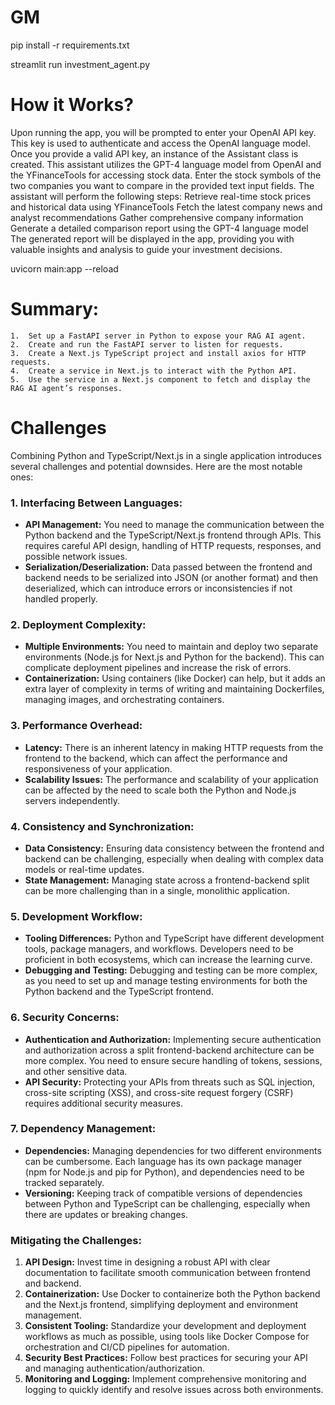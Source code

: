 

# GM

pip install -r requirements.txt

streamlit run investment_agent.py

# How it Works?

Upon running the app, you will be prompted to enter your OpenAI API key. This key is used to authenticate and access the OpenAI language model.
Once you provide a valid API key, an instance of the Assistant class is created. This assistant utilizes the GPT-4 language model from OpenAI and the YFinanceTools for accessing stock data.
Enter the stock symbols of the two companies you want to compare in the provided text input fields.
The assistant will perform the following steps:
Retrieve real-time stock prices and historical data using YFinanceTools
Fetch the latest company news and analyst recommendations
Gather comprehensive company information
Generate a detailed comparison report using the GPT-4 language model
The generated report will be displayed in the app, providing you with valuable insights and analysis to guide your investment decisions.


uvicorn main:app --reload


# Summary:

	1.	Set up a FastAPI server in Python to expose your RAG AI agent.
	2.	Create and run the FastAPI server to listen for requests.
	3.	Create a Next.js TypeScript project and install axios for HTTP requests.
	4.	Create a service in Next.js to interact with the Python API.
	5.	Use the service in a Next.js component to fetch and display the RAG AI agent’s responses.

# Challenges

Combining Python and TypeScript/Next.js in a single application introduces several challenges and potential downsides. Here are the most notable ones:

### 1. **Interfacing Between Languages:**
   - **API Management:** You need to manage the communication between the Python backend and the TypeScript/Next.js frontend through APIs. This requires careful API design, handling of HTTP requests, responses, and possible network issues.
   - **Serialization/Deserialization:** Data passed between the frontend and backend needs to be serialized into JSON (or another format) and then deserialized, which can introduce errors or inconsistencies if not handled properly.

### 2. **Deployment Complexity:**
   - **Multiple Environments:** You need to maintain and deploy two separate environments (Node.js for Next.js and Python for the backend). This can complicate deployment pipelines and increase the risk of errors.
   - **Containerization:** Using containers (like Docker) can help, but it adds an extra layer of complexity in terms of writing and maintaining Dockerfiles, managing images, and orchestrating containers.

### 3. **Performance Overhead:**
   - **Latency:** There is an inherent latency in making HTTP requests from the frontend to the backend, which can affect the performance and responsiveness of your application.
   - **Scalability Issues:** The performance and scalability of your application can be affected by the need to scale both the Python and Node.js servers independently.

### 4. **Consistency and Synchronization:**
   - **Data Consistency:** Ensuring data consistency between the frontend and backend can be challenging, especially when dealing with complex data models or real-time updates.
   - **State Management:** Managing state across a frontend-backend split can be more challenging than in a single, monolithic application.

### 5. **Development Workflow:**
   - **Tooling Differences:** Python and TypeScript have different development tools, package managers, and workflows. Developers need to be proficient in both ecosystems, which can increase the learning curve.
   - **Debugging and Testing:** Debugging and testing can be more complex, as you need to set up and manage testing environments for both the Python backend and the TypeScript frontend.

### 6. **Security Concerns:**
   - **Authentication and Authorization:** Implementing secure authentication and authorization across a split frontend-backend architecture can be more complex. You need to ensure secure handling of tokens, sessions, and other sensitive data.
   - **API Security:** Protecting your APIs from threats such as SQL injection, cross-site scripting (XSS), and cross-site request forgery (CSRF) requires additional security measures.

### 7. **Dependency Management:**
   - **Dependencies:** Managing dependencies for two different environments can be cumbersome. Each language has its own package manager (npm for Node.js and pip for Python), and dependencies need to be tracked separately.
   - **Versioning:** Keeping track of compatible versions of dependencies between Python and TypeScript can be challenging, especially when there are updates or breaking changes.

### Mitigating the Challenges:

1. **API Design:** Invest time in designing a robust API with clear documentation to facilitate smooth communication between frontend and backend.
2. **Containerization:** Use Docker to containerize both the Python backend and the Next.js frontend, simplifying deployment and environment management.
3. **Consistent Tooling:** Standardize your development and deployment workflows as much as possible, using tools like Docker Compose for orchestration and CI/CD pipelines for automation.
4. **Security Best Practices:** Follow best practices for securing your API and managing authentication/authorization.
5. **Monitoring and Logging:** Implement comprehensive monitoring and logging to quickly identify and resolve issues across both environments.


